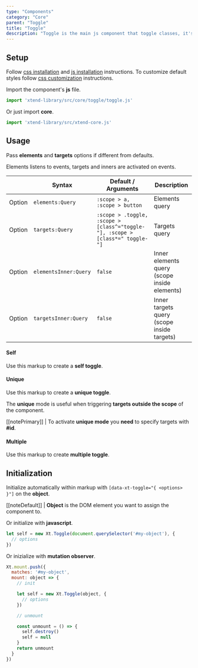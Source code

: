 ```yaml
---
type: "Components"
category: "Core"
parent: "Toggle"
title: "Toggle"
description: "Toggle is the main js component that toggle classes, it's inherited by many other js components."
---
```


## Setup

Follow [css installation](/introduction/getting-started/setup#css-installation) and [js installation](/introduction/getting-started/setup#js-installation) instructions. To customize default styles follow [css customization](/introduction/getting-started/setup#css-customization) instructions.

Import the component's **js** file.

```jsx
import 'xtend-library/src/core/toggle/toggle.js'
```

Or just import **core**.

```jsx
import 'xtend-library/src/xtend-core.js'
```

## Usage

Pass **elements** and **targets** options if different from defaults.

Elements listens to events, targets and inners are activated on events.

<div class="table-scroll">

|                         | Syntax                                    | Default / Arguments                       | Description                   |
| ----------------------- | ----------------------------------------- | ----------------------------- | ----------------------------- |
| Option                  | `elements:Query`                          | `:scope > a, :scope > button`        | Elements query            |
| Option                  | `targets:Query`                          | `:scope > .toggle, :scope > [class^="toggle-"], :scope > [class*=" toggle-"]`        | Targets query            |
| Option                  | `elementsInner:Query`                          | `false`        | Inner elements query (scope inside elements)            |
| Option                  | `targetsInner:Query`                          | `false`        | Inner targets query (scope inside targets)     

</div>

#### Self

Use this markup to create a **self toggle**.

<script type="text/plain" class="language-markup">
  <button type="button" data-xt-toggle>
    <!-- content -->
  </button>
</script>

<demo>
  <demovanilla src="vanilla/components/core/toggle/usage-self">
  </demovanilla>
</demo>

#### Unique

Use this markup to create a **unique toggle**.

The **unique** mode is useful when triggering **targets outside the scope** of the component.

[[notePrimary]]
| To activate **unique mode** you **need** to specify targets with **#id**.

<script type="text/plain" class="language-markup">
  <button type="button" data-xt-toggle="{ targets: '#my-target' }">
    <!-- content -->
  </button>
  
  <div class="toggle" id="my-target">
    <!-- content -->
  </div>
</script>

<demo>
  <demovanilla src="vanilla/components/core/toggle/usage-unique-single">
  </demovanilla>
  <demovanilla src="vanilla/components/core/toggle/usage-unique-same">
  </demovanilla>
</demo>

#### Multiple

Use this markup to create **multiple toggle**.

<script type="text/plain" class="language-markup">
  <div data-xt-toggle="{ elements: '.my-elements', targets: '.my-targets' }">
  
    <button type="button" class="my-elements">
      <!-- content -->
    </button>
    
    <div class="toggle" class="my-targets">
      <!-- content -->
    </div>
    
  </div>
</script>

<demo>
  <demovanilla src="vanilla/components/core/toggle/usage-multiple-default">
  </demovanilla>
  <demovanilla src="vanilla/components/core/toggle/usage-multiple-custom">
  </demovanilla>
</demo>

## Initialization

Initialize automatically within markup with `[data-xt-toggle="{ <options> }"]` on the **object**.

[[noteDefault]]
| **Object** is the DOM element you want to assign the component to.

Or initialize with **javascript**.

```js
let self = new Xt.Toggle(document.querySelector('#my-object'), {
  // options
})
```

Or inizialize with **mutation observer**.

```js
Xt.mount.push({
  matches: '#my-object',
  mount: object => {
    // init

    let self = new Xt.Toggle(object, {
      // options
    })

    // unmount

    const unmount = () => {
      self.destroy()
      self = null
    }
    return unmount
  }
})
```
